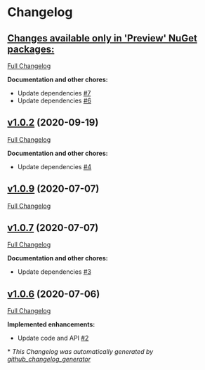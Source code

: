 # Changelog

## [**Changes available only in 'Preview' NuGet packages:**](https://github.com/nanoframework/lib-nanoFramework.Hardware.Esp32.Rmt/tree/HEAD)

[Full Changelog](https://github.com/nanoframework/lib-nanoFramework.Hardware.Esp32.Rmt/compare/v1.0.2...HEAD)

**Documentation and other chores:**

- Update dependencies [\#7](https://github.com/nanoframework/lib-nanoFramework.Hardware.Esp32.Rmt/pull/7)
- Update dependencies [\#6](https://github.com/nanoframework/lib-nanoFramework.Hardware.Esp32.Rmt/pull/6)

## [v1.0.2](https://github.com/nanoframework/lib-nanoFramework.Hardware.Esp32.Rmt/tree/v1.0.2) (2020-09-19)

[Full Changelog](https://github.com/nanoframework/lib-nanoFramework.Hardware.Esp32.Rmt/compare/v1.0.9...v1.0.2)

**Documentation and other chores:**

- Update dependencies [\#4](https://github.com/nanoframework/lib-nanoFramework.Hardware.Esp32.Rmt/pull/4)

## [v1.0.9](https://github.com/nanoframework/lib-nanoFramework.Hardware.Esp32.Rmt/tree/v1.0.9) (2020-07-07)

[Full Changelog](https://github.com/nanoframework/lib-nanoFramework.Hardware.Esp32.Rmt/compare/v1.0.7...v1.0.9)

## [v1.0.7](https://github.com/nanoframework/lib-nanoFramework.Hardware.Esp32.Rmt/tree/v1.0.7) (2020-07-07)

[Full Changelog](https://github.com/nanoframework/lib-nanoFramework.Hardware.Esp32.Rmt/compare/v1.0.6...v1.0.7)

**Documentation and other chores:**

- Update dependencies [\#3](https://github.com/nanoframework/lib-nanoFramework.Hardware.Esp32.Rmt/pull/3)

## [v1.0.6](https://github.com/nanoframework/lib-nanoFramework.Hardware.Esp32.Rmt/tree/v1.0.6) (2020-07-06)

[Full Changelog](https://github.com/nanoframework/lib-nanoFramework.Hardware.Esp32.Rmt/compare/4982862ace179302259684a5ffa1d9abf5780c81...v1.0.6)

**Implemented enhancements:**

- Update code and API [\#2](https://github.com/nanoframework/lib-nanoFramework.Hardware.Esp32.Rmt/pull/2)



\* *This Changelog was automatically generated by [github_changelog_generator](https://github.com/github-changelog-generator/github-changelog-generator)*

